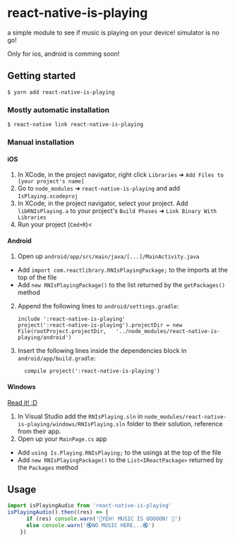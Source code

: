 
# react-native-is-playing

a simple module to see if music is playing on your device! 
simulator is no go!

Only for ios, android is comming soon!

## Getting started

`$ yarn add react-native-is-playing`

### Mostly automatic installation

`$ react-native link react-native-is-playing`

### Manual installation


#### iOS

1. In XCode, in the project navigator, right click `Libraries` ➜ `Add Files to [your project's name]`
2. Go to `node_modules` ➜ `react-native-is-playing` and add `IsPlaying.xcodeproj`
3. In XCode, in the project navigator, select your project. Add `libRNIsPlaying.a` to your project's `Build Phases` ➜ `Link Binary With Libraries`
4. Run your project (`Cmd+R`)<

#### Android

1. Open up `android/app/src/main/java/[...]/MainActivity.java`
  - Add `import com.reactlibrary.RNIsPlayingPackage;` to the imports at the top of the file
  - Add `new RNIsPlayingPackage()` to the list returned by the `getPackages()` method
2. Append the following lines to `android/settings.gradle`:
  	```
  	include ':react-native-is-playing'
  	project(':react-native-is-playing').projectDir = new File(rootProject.projectDir, 	'../node_modules/react-native-is-playing/android')
  	```
3. Insert the following lines inside the dependencies block in `android/app/build.gradle`:
  	```
      compile project(':react-native-is-playing')
  	```

#### Windows
[Read it! :D](https://github.com/ReactWindows/react-native)

1. In Visual Studio add the `RNIsPlaying.sln` in `node_modules/react-native-is-playing/windows/RNIsPlaying.sln` folder to their solution, reference from their app.
2. Open up your `MainPage.cs` app
  - Add `using Is.Playing.RNIsPlaying;` to the usings at the top of the file
  - Add `new RNIsPlayingPackage()` to the `List<IReactPackage>` returned by the `Packages` method


## Usage
```javascript
import isPlayingAudio from 'react-native-is-playing'
isPlayingAudio().then((res) => {
      if (res) console.warn('💃YEH! MUSIC IS OOOOON! 🤘')
      else console.warn('🔇NO MUSIC HERE...🔇')
    })
```
  
